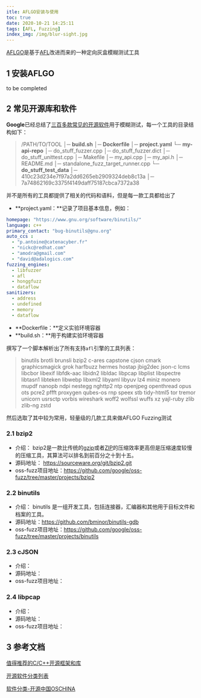 ```yaml
---
itle: AFLGO安装与使用
toc: true
date: 2020-10-21 14:25:11
tags: [AFL, Fuzzing]
index_img: /img/blur-sight.jpg
---
```


[AFLGO](https://github.com/aflgo/aflgo)是基于[AFL](https://github.com/google/AFL)改进而来的一种定向灰盒模糊测试工具

<!--more-->

## 1 安装AFLGO

to be completed

## 2 常见开源库和软件

**Google**已经总结了[三百多款常见的开源软件](https://github.com/google/oss-fuzz/tree/master/projects)用于模糊测试，每一个工具的目录结构如下：

> /PATH/TO/TOOL
> │─  **build.sh**
> │─  **Dockerfile**
> │─  **project.yaml**
> └─  **my-api-repo**
>     │─  do_stuff_fuzzer.cpp
>     │─  do_stuff_fuzzer.dict
>     │─  do_stuff_unittest.cpp
>     │─  Makefile
>     │─  my_api.cpp
>     │─  my_api.h
>     │─  README.md
>     │─  standalone_fuzz_target_runner.cpp
>     └─  **do_stuff_test_data**
>         │─  410c23d234e7f97a2dd6265eb2909324deb8c13a
>         │─  7a74862169c3375f4149daff75187cbca7372a38

并不是所有的工具都提供了相关的代码和语料，但是每一款工具都给出了

- **project.yaml：**记录了项目基本信息，例如：

```yaml
homepage: "https://www.gnu.org/software/binutils/"
language: c++
primary_contact: "bug-binutils@gnu.org"
auto_ccs :
  - "p.antoine@catenacyber.fr"
  - "nickc@redhat.com"
  - "amodra@gmail.com"
  - "david@adalogics.com"
fuzzing_engines:
  - libfuzzer
  - afl
  - honggfuzz
  - dataflow
sanitizers:
  - address
  - undefined
  - memory
  - dataflow
```

- **Dockerfile：**定义实验环境容器
- **build.sh：**用于构建实验环境容器

撰写了一个脚本解析出了所有支持`afl`引擎的工具列表：

> binutils brotli brunsli bzip2
> c-ares capstone cjson cmark
> graphicsmagick grok harfbuzz
> hermes hostap
> jbig2dec json-c
> lcms libcbor libexif libfdk-aac libidn2 libldac libpcap libplist libspectre libtasn1 libteken libwebp libxml2 libyaml libyuv lz4
> miniz monero mupdf
> nanopb ndpi nestegg nghttp2 ntp
> openjpeg openthread opus ots
> pcre2 pffft proxygen
> qubes-os
> rnp
> speex stb 
> tidy-html5 tor tremor
> unicorn usrsctp
> vorbis
> wireshark woff2 wolfssl wuffs
> xz
> yajl-ruby
> zlib zlib-ng zstd

然后选取了其中较为常用，轻量级的几款工具来做AFLGO Fuzzing测试

### 2.1 bzip2

- 介绍： bzip2是一款比传统的[gzip](https://zh.wikipedia.org/wiki/Gzip)或者[ZIP](https://zh.wikipedia.org/wiki/ZIP)的压缩效率更高但是压缩速度较慢的压缩工具，其算法可以排名到前百分之十到十五。 
- 源码地址： https://sourceware.org/git/bzip2.git
- oss-fuzz项目地址：https://github.com/google/oss-fuzz/tree/master/projects/bzip2



### 2.2 binutils

- 介绍： binutils 是一组开发工具，包括连接器，汇编器和其他用于目标文件和档案的工具。 
- 源码地址：https://github.com/bminor/binutils-gdb
- oss-fuzz项目地址：https://github.com/google/oss-fuzz/tree/master/projects/binutils

### 2.3 cJSON

- 介绍：
- 源码地址：
- oss-fuzz项目地址：

### 2.4 libpcap

- 介绍：
- 源码地址：
- oss-fuzz项目地址：

## 3 参考文档

[值得推荐的C/C++开源框架和库](https://blog.csdn.net/iw1210/article/details/52093742)

[开源软件分类列表](https://blog.csdn.net/h_mich/article/details/7402059)

[软件分类-开源中国OSCHINA](https://www.oschina.net/project/tags)